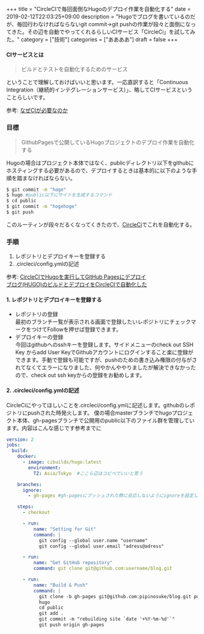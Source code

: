 +++
title = "CircleCIで毎回面倒なHugoのデプロイ作業を自動化する"
date = 2019-02-12T22:03:25+09:00
description = "Hugoでブログを書いているのだが、毎回行わなければならないgit commit→git pushの作業が段々と面倒になってきた。その辺を自動でやってくれるらしいCIサービス「CircleCi」を試してみた。"
category = ["技術"]
categories = ["ああああ"]
draft = false
+++

#### CIサービスとは

> ビルドとテストを自動化するためのサービス

ということで理解しておけばいいと思います。一応直訳すると「Continuous Integration（継続的インテグレーションサービス）」、略してCIサービスということらしいです。

参考: [なぜCIが必要なのか](https://dev.classmethod.jp/devenv/why-ci-is-needed/)
### 目標
> GithubPagesで公開しているHugoプロジェクトのデプロイ作業を自動化する

Hugoの場合はプロジェクト本体ではなく、publicディレクトリ以下をgithubにホスティングする必要があるので、デプロイするときは基本的に以下のような手順を踏まなければならない。

``` bash
$ git commit -m "hoge"
$ hugo #public以下にサイトを生成するコマンド
$ cd public
$ git commit -m "hogehoge"
$ git push
```

このルーティンが段々だるくなってくきたので、[CircleCi](https://circleci.com/)でこれを自動化する。

### 手順
1. レポジトリとデプロイキーを登録する
2. .circleci/config.ymlの記述

参考: [CircleCIでHugoを実行してGitHub Pagesにデプロイ](https://t32k.me/mol/log/hugo-circleci-ghpages-2018/)  
[ブログ(HUGO)のビルドとデプロイをCircleCIで自動化した](https://koirand.github.io/blog/2018/blog-auto-deploy/)

#### 1. レポジトリとデプロイキーを登録する
- レポジトリの登録  
最初のブランチ一覧が表示される画面で登録したいレポジトリにチェックマークをつけてFollowを押せば登録できます。
- デプロイキーの登録  
今回はgithubへのsshキーを登録します。サイドメニューのcheck out SSH Key からadd User KeyでGithubアカウントにログインすること楽に登録ができます。手動で登録も可能ですが、pushのための書き込み権限の付与がされてなくてエラーになりました、何やかんややりましたが解決できなかったので、check out ssh keyからの登録をお勧めします。

#### 2. .circleci/config.ymlの記述
CircleCiにやってほしいことを.circleci/config.ymlに記述します。githubのレポジトリにpushされた時発火します。
僕の場合masterブランチでhugoプロジェクト本体、gh-pagesブランチで公開用のpublic以下のファイル群を管理しています。内容はこんな感じです参考までに

``` yaml
version: 2
jobs:
  build:
    docker:
      - image: cibuilds/hugo:latest
        environment:
          TZ: Asia/Tokyo  #ここら辺はコピペでいいと思う

    branches:
      ignore:
        - gh-pages #gh-pagesにプッシュされた際に反応しないようにignoreを設定している

    steps:
      - checkout

      - run:
          name: "Setting for Git"
          command: |
            git config --global user.name "username"
            git config --global user.email "adress@adress"

      - run:
          name: "Get GitHub repository"
          command: git clone git@github.com:username/blog.git

      - run:
          name: "Build & Push"
          command: |
            git clone -b gh-pages git@github.com:pipinosuke/blog.git public
            hugo
            cd public
            git add .
            git commit -m "rebuilding site `date '+%Y-%m-%d'`"
            git push origin gh-pages
```
